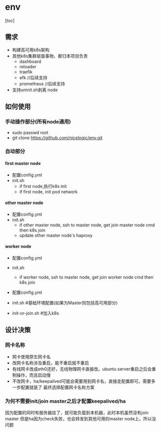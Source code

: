 # env

[toc]

## 需求
  * 构建高可用k8s架构
  * 其他k8s集群层面事物，都归本项目负责
	* dashboard
	* reloader
	* traefik
	* efk //后续支持
	* prometheus //后续支持
  * 支持uninit.sh剥离 node

## 如何使用

### 手动操作部分(所有node通用)

* sudo passwd root
* git clone https://github.com/nicelogic/env.git

### 自动部分

#### first master node

* 配置config.yml
* init.sh 
	* if first node,执行k8s init
	* if first node, init pod network

#### other master node

* 配置config.yml
* init.sh
	* if other master node, ssh to master node, get join master node cmd then k8s join
	* update other master node's haproxy

#### worker node

* 配置config.yml
* init.sh
	* if worker node, ssh to master node, get join worker node cmd then k8s join

* 配置config.yml
* init.sh #基础环境配置(如果为Master则包括高可用部分)
* init-or-join.sh #加入k8s

## 设计决策
### 网卡名称

* 网卡使用原生网卡名
* 改网卡名称涉及重启，能不重启就不重启
* 有线网卡改成eth0还好，无线物理网卡直接改。ubuntu server重启之后会重制操作，而且启动慢
* 不改网卡，ha/keepalived可能会需要用到网卡名，直接走配置即可。需要多一步配置就是了
  最终选择配置网卡名称方案

### 为何不需要init/join master之后才配置keepalived/ha

因为配置的同时有服务器挂了，就可能负载到本机器，此时本机虽然没有join master
但是ha因为check失败，也会转发到其他可用的master node上。所以没问题

